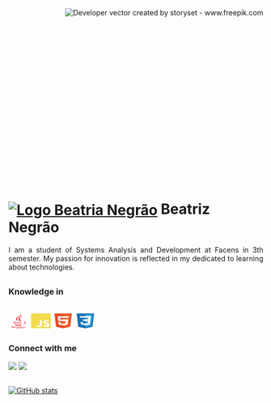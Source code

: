<img align="right" alt="Developer vector created by storyset - www.freepik.com" height="380" src="https://user-images.githubusercontent.com/97471199/230774187-e482399b-492c-4c17-a831-0314bf90526e.png">

<h1>
    <a href="http://linkedin.com/in/beatriznegr%C3%A3o">
     <img align="center" alt="Logo Beatria Negrão" width="36px" src="https://user-images.githubusercontent.com/97471199/230773934-2eeb538d-d992-4199-872e-117c1c635d81.png"></a>
    <span>Beatriz Negrão</span>
</h1>

<p align="justify"> I am a student of Systems Analysis and Development at Facens in 3th semester. My passion for innovation is reflected in my dedicated to learning about technologies.
<br>
  
##

### Knowledge in

<div style="display: inline_block"><br>
  <img align="center" alt="Bia-Java" height="30" width="40" src="https://raw.githubusercontent.com/devicons/devicon/master/icons/java/java-plain.svg">
  <img align="center" alt="Bia-Js" height="30" width="40" src="https://raw.githubusercontent.com/devicons/devicon/master/icons/javascript/javascript-plain.svg">
  <img align="center" alt="Bia-HTML" height="30" width="40" src="https://raw.githubusercontent.com/devicons/devicon/master/icons/html5/html5-original.svg">
  <img align="center" alt="Bia-CSS" height="30" width="40" src="https://raw.githubusercontent.com/devicons/devicon/master/icons/css3/css3-original.svg">
</div>

##

### Connect with me

<div> 
  <a href="http://linkedin.com/in/beatriznegrão" target="_blank"><img src="https://img.shields.io/badge/-LinkedIn-%230077B5?style=for-the-badge&logo=linkedin&logoColor=white" target="_blank"></a> 
  <a href="https://instagram.com/biasilvanegrao" target="_blank"><img src="https://img.shields.io/badge/-Instagram-%23E4405F?style=for-the-badge&logo=instagram&logoColor=white" target="_blank"></                           </div>

##

![GitHub stats](https://github-readme-stats-git-masterrstaa-rickstaa.vercel.app/api?username=beatriznegrao&hide_title=true&show_icons=true&include_all_commits=false&count_private=true&line_height=25&hide=issues&bg_color=000&title_color=FF00F6&text_color=FFF&border_radius=3&border_color=36123c&icon_color=FF00F6&theme=jolly)
 <!-- [![Most Used Languages](https://github-readme-stats-git-masterrstaa-rickstaa.vercel.app/api/top-langs/?username=BeatrizNegrao&line_height=25&card_width=290&layout=compact&hide_title=false&count_private=true&langs_count=5&show_icons=true&title_color=FF00F6&hide=html,css,scss&bg_color=000&text_color=8B8B8B&border_radius=3&border_color=561760&count_private=true)](https://github.com/BeatrizNegrao/github-readme-stats) -->
